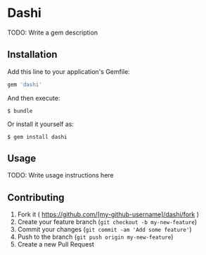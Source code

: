 # Dashi

TODO: Write a gem description

## Installation

Add this line to your application's Gemfile:

```ruby
gem 'dashi'
```

And then execute:

    $ bundle

Or install it yourself as:

    $ gem install dashi

## Usage

TODO: Write usage instructions here

## Contributing

1. Fork it ( https://github.com/[my-github-username]/dashi/fork )
2. Create your feature branch (`git checkout -b my-new-feature`)
3. Commit your changes (`git commit -am 'Add some feature'`)
4. Push to the branch (`git push origin my-new-feature`)
5. Create a new Pull Request
